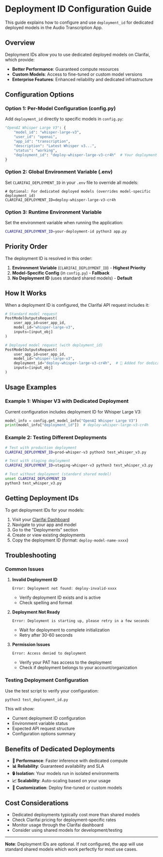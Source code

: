 # Deployment ID Configuration Guide

This guide explains how to configure and use `deployment_id` for dedicated deployed models in the Audio Transcription App.

## Overview

Deployment IDs allow you to use dedicated deployed models on Clarifai, which provide:
- **Better Performance**: Guaranteed compute resources
- **Custom Models**: Access to fine-tuned or custom model versions
- **Enterprise Features**: Enhanced reliability and dedicated infrastructure

## Configuration Options

### Option 1: Per-Model Configuration (config.py)

Add `deployment_id` directly to specific models in `config.py`:

```python
"OpenAI Whisper Large V3": {
    "model_id": "whisper-large-v3",
    "user_id": "openai",
    "app_id": "transcription",
    "description": "Latest Whisper v3...",
    "status": "working",
    "deployment_id": "deploy-whisper-large-v3-cr4h"  # Your deployment ID
}
```

### Option 2: Global Environment Variable (.env)

Set `CLARIFAI_DEPLOYMENT_ID` in your `.env` file to override all models:

```properties
# Optional: For dedicated deployed models (overrides model-specific deployment_id)
CLARIFAI_DEPLOYMENT_ID=deploy-whisper-large-v3-cr4h
```

### Option 3: Runtime Environment Variable

Set the environment variable when running the application:

```bash
CLARIFAI_DEPLOYMENT_ID=your-deployment-id python3 app.py
```

## Priority Order

The deployment ID is resolved in this order:
1. **Environment Variable** (`CLARIFAI_DEPLOYMENT_ID`) - **Highest Priority**
2. **Model-Specific Config** (in `config.py`) - **Fallback**
3. **No Deployment ID** (uses standard shared models) - **Default**

## How It Works

When a deployment ID is configured, the Clarifai API request includes it:

```python
# Standard model request
PostModelOutputsRequest(
    user_app_id=user_app_id,
    model_id="whisper-large-v3",
    inputs=[input_obj]
)

# Deployed model request (with deployment_id)
PostModelOutputsRequest(
    user_app_id=user_app_id,
    model_id="whisper-large-v3",
    deployment_id="deploy-whisper-large-v3-cr4h",  # 🎯 Added for dedicated deployment
    inputs=[input_obj]
)
```

## Usage Examples

### Example 1: Whisper V3 with Dedicated Deployment

Current configuration includes deployment ID for Whisper Large V3:

```python
model_info = config.get_model_info("OpenAI Whisper Large V3")
print(model_info["deployment_id"])  # deploy-whisper-large-v3-cr4h
```

### Example 2: Testing Different Deployments

```bash
# Test with production deployment
CLARIFAI_DEPLOYMENT_ID=prod-whisper-v3 python3 test_whisper_v3.py

# Test with staging deployment  
CLARIFAI_DEPLOYMENT_ID=staging-whisper-v3 python3 test_whisper_v3.py

# Test without deployment (standard shared model)
unset CLARIFAI_DEPLOYMENT_ID
python3 test_whisper_v3.py
```

## Getting Deployment IDs

To get deployment IDs for your models:

1. Visit your [Clarifai Dashboard](https://clarifai.com/apps)
2. Navigate to your app and model
3. Go to the "Deployments" section
4. Create or view existing deployments
5. Copy the deployment ID (format: `deploy-model-name-xxxx`)

## Troubleshooting

### Common Issues

1. **Invalid Deployment ID**
   ```
   Error: Deployment not found: deploy-invalid-xxxx
   ```
   - Verify deployment ID exists and is active
   - Check spelling and format

2. **Deployment Not Ready**
   ```
   Error: Deployment is starting up, please retry in a few seconds
   ```
   - Wait for deployment to complete initialization
   - Retry after 30-60 seconds

3. **Permission Issues**
   ```
   Error: Access denied to deployment
   ```
   - Verify your PAT has access to the deployment
   - Check if deployment belongs to your account/organization

### Testing Deployment Configuration

Use the test script to verify your configuration:

```bash
python3 test_deployment_id.py
```

This will show:
- Current deployment ID configuration
- Environment variable status
- Expected API request structure
- Configuration options summary

## Benefits of Dedicated Deployments

- **🚀 Performance**: Faster inference with dedicated compute
- **📊 Reliability**: Guaranteed availability and SLA
- **🔒 Isolation**: Your models run in isolated environments
- **📈 Scalability**: Auto-scaling based on your usage
- **🎯 Customization**: Deploy fine-tuned or custom models

## Cost Considerations

- Dedicated deployments typically cost more than shared models
- Check Clarifai pricing for deployment-specific rates
- Monitor usage through the Clarifai dashboard
- Consider using shared models for development/testing

---

**Note**: Deployment IDs are optional. If not configured, the app will use standard shared models which work perfectly for most use cases.